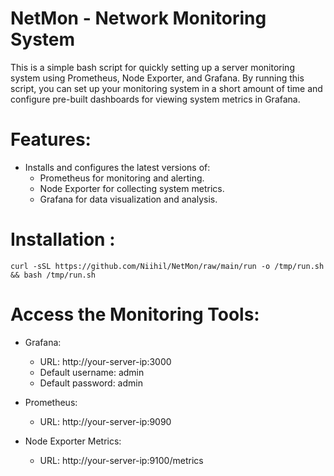 # NetMon - Network Monitoring System


This is a simple bash script for quickly setting up a server monitoring system using Prometheus, Node Exporter, and Grafana. By running this script, you can set up your monitoring system in a short amount of time and configure pre-built dashboards for viewing system metrics in Grafana.


# Features:

- Installs and configures the latest versions of:
   - Prometheus for monitoring and alerting.
   - Node Exporter for collecting system metrics.
   - Grafana for data visualization and analysis.



# Installation :

```
curl -sSL https://github.com/Niihil/NetMon/raw/main/run -o /tmp/run.sh && bash /tmp/run.sh

```


# Access the Monitoring Tools:

- Grafana:
    - URL: http://your-server-ip:3000
    - Default username: admin
    - Default password: admin

- Prometheus:
    - URL: http://your-server-ip:9090

- Node Exporter Metrics:
    - URL: http://your-server-ip:9100/metrics
